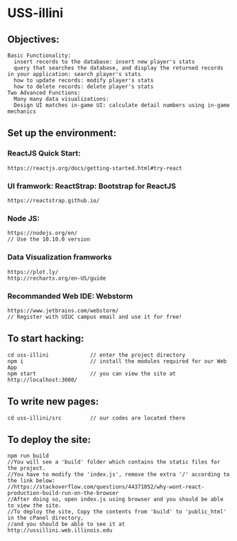 # USS-illini

## Objectives:
```
Basic Functionality:
  insert records to the database: insert new player's stats
  query that searches the database, and display the returned records in your application: search player's stats
  how to update records: modify player's stats
  how to delete records: delete player's stats
Two Advanced Functions: 
  Many many data visualizations:
  Design UI matches in-game UI: calculate detail numbers using in-game mechanics
```

## Set up the environment:
### ReactJS Quick Start:
```
https://reactjs.org/docs/getting-started.html#try-react
```
### UI framwork: ReactStrap: Bootstrap for ReactJS
```
https://reactstrap.github.io/
```
### Node JS:
```
https://nodejs.org/en/
// Use the 10.10.0 version
```
### Data Visualization framworks
```
https://plot.ly/
http://recharts.org/en-US/guide
```
### Recommanded Web IDE: Webstorm
```
https://www.jetbrains.com/webstorm/
// Register with UIUC campus email and use it for free!
```
## To start hacking:
```
cd uss-illini             // enter the project directory
npm i                     // install the modules required for our Web App
npm start                 // you can view the site at http://localhost:3000/
```
## To write new pages:                
```
cd uss-illini/src         // our codes are located there               
```

## To deploy the site:
```
npm run build
//You will see a 'build' folder which contains the static files for the project.
//You have to modify the 'index.js', remove the extra '/' according to the link below: 
//https://stackoverflow.com/questions/44371052/why-wont-react-production-build-run-on-the-browser
//After doing so, open index.js using browser and you should be able to view the site.
//To deploy the site, Copy the contents from 'build' to 'public_html' in the cPanel directory, 
//and you should be able to see it at http://ussillini.web.illinois.edu
```

